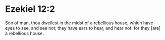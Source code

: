 # Ezekiel 12:2

Son of man, thou dwellest in the midst of a rebellious house, which have eyes to see, and see not; they have ears to hear, and hear not: for they [are] a rebellious house.